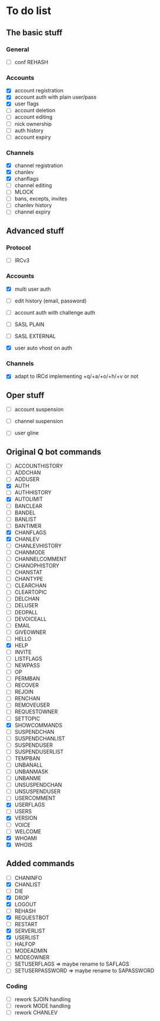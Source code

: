 # To do list

## The basic stuff

### General
- [ ] conf REHASH

### Accounts
- [X] account registration
- [X] account auth with plain user/pass
- [X] user flags
- [ ] account deletion
- [ ] account editing
- [ ] nick ownership
- [ ] auth history
- [ ] account expiry

### Channels
- [X] channel registration
- [X] chanlev
- [X] chanflags
- [ ] channel editing
- [ ] MLOCK
- [ ] bans, excepts, invites
- [ ] chanlev history
- [ ] channel expiry

## Advanced stuff

### Protocol
- [ ] IRCv3

### Accounts
- [X] multi user auth
- [ ] edit history (email, password)
- [ ] account auth with challenge auth
- [ ] SASL PLAIN
- [ ] SASL EXTERNAL
- [X] user auto vhost on auth


### Channels
- [X] adapt to IRCd implementing +q/+a/+o/+h/+v or not

## Oper stuff
- [ ] account suspension
- [ ] channel suspension
- [ ] user gline


## Original Q bot commands
- [ ] ACCOUNTHISTORY
- [ ] ADDCHAN
- [ ] ADDUSER
- [X] AUTH
- [ ] AUTHHISTORY
- [X] AUTOLIMIT
- [ ] BANCLEAR
- [ ] BANDEL
- [ ] BANLIST
- [ ] BANTIMER
- [X] CHANFLAGS
- [X] CHANLEV
- [ ] CHANLEVHISTORY
- [ ] CHANMODE
- [ ] CHANNELCOMMENT
- [ ] CHANOPHISTORY
- [ ] CHANSTAT
- [ ] CHANTYPE
- [ ] CLEARCHAN
- [ ] CLEARTOPIC
- [ ] DELCHAN
- [ ] DELUSER
- [ ] DEOPALL
- [ ] DEVOICEALL
- [ ] EMAIL
- [ ] GIVEOWNER
- [ ] HELLO
- [X] HELP
- [ ] INVITE
- [ ] LISTFLAGS
- [ ] NEWPASS
- [ ] OP
- [ ] PERMBAN
- [ ] RECOVER
- [ ] REJOIN
- [ ] RENCHAN
- [ ] REMOVEUSER
- [ ] REQUESTOWNER
- [ ] SETTOPIC
- [X] SHOWCOMMANDS
- [ ] SUSPENDCHAN
- [ ] SUSPENDCHANLIST
- [ ] SUSPENDUSER
- [ ] SUSPENDUSERLIST
- [ ] TEMPBAN
- [ ] UNBANALL
- [ ] UNBANMASK
- [ ] UNBANME
- [ ] UNSUSPENDCHAN
- [ ] UNSUSPENDUSER
- [ ] USERCOMMENT
- [X] USERFLAGS
- [ ] USERS
- [X] VERSION
- [ ] VOICE
- [ ] WELCOME
- [X] WHOAMI
- [X] WHOIS

## Added commands
- [ ] CHANINFO
- [X] CHANLIST
- [ ] DIE
- [X] DROP
- [X] LOGOUT
- [ ] REHASH
- [X] REQUESTBOT
- [ ] RESTART
- [X] SERVERLIST
- [X] USERLIST
- [ ] HALFOP
- [ ] MODEADMIN
- [ ] MODEOWNER
- [ ] SETUSERFLAGS => maybe rename to SAFLAGS
- [ ] SETUSERPASSWORD => maybe rename to SAPASSWORD

### Coding
- [ ] rework SJOIN handling
- [ ] rework MODE handling
- [ ] rework CHANLEV